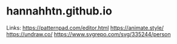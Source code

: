 # hannahhtn.github.io

Links:
https://patternpad.com/editor.html
https://animate.style/
https://undraw.co/
https://www.svgrepo.com/svg/335244/person